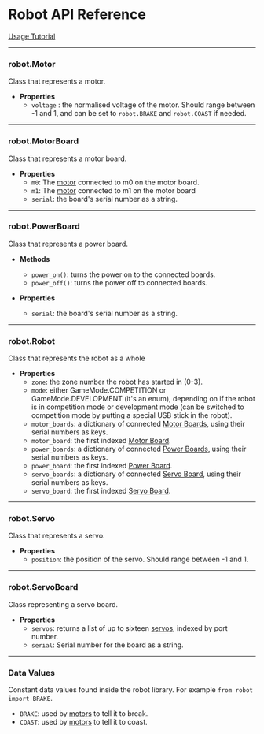 # Robot API Reference

[Usage Tutorial](index)

---
### robot.Motor
Class that represents a motor.
- **Properties**
  - `voltage` : the normalised voltage of the motor. Should range between -1 and 1, and can be set to `robot.BRAKE` and `robot.COAST` if needed.

---
### robot.MotorBoard
Class that represents a motor board.
- **Properties**
  - `m0`: The [motor](#robotmotor) connected to m0 on the motor board.
  - `m1`: The [motor](#robotmotor) connected to m1 on the motor board
  - `serial`: the board's serial number as a string.

---
###  robot.PowerBoard
Class that represents a power board.
- **Methods**
  - `power_on()`: turns the power on to the connected boards.
  - `power_off()`: turns the power off to connected boards.


- **Properties**
  - `serial`: the board's serial number as a string.

---
###  robot.Robot
Class that represents the robot as a whole
- **Properties**
  - `zone`: the zone number the robot has started in (0-3).
  - `mode`: either GameMode.COMPETITION or GameMode.DEVELOPMENT (it's an enum), depending on if the robot is in competition mode or development mode (can be switched to competition mode by putting a special USB stick in the robot).
  - `motor_boards`: a dictionary of connected [Motor Boards](#robotmotorboard), using their serial numbers as keys.
  - `motor_board`: the first indexed [Motor Board](#robotmotorboard).
  - `power_boards`: a dictionary of connected [Power Boards](#robotpowerboard), using their serial numbers as keys.
  - `power_board`: the first indexed [Power Board](#robotpowerboard).
  - `servo_boards`: a dictionary of connected [Servo Board](#robotservoboard), using their serial numbers as keys.
  - `servo_board`: the first indexed [Servo Board](#robotservoboard).

---
###  robot.Servo
Class that represents a servo.
- **Properties**
  - `position`: the position of the servo. Should range between -1 and 1.

---
###  robot.ServoBoard
Class representing a servo board.
- **Properties**
  - `servos`: returns a list of up to sixteen [servos](#robotservo), indexed by port number.
  - `serial`: Serial number for the board as a string.

---
### Data Values
Constant data values found inside the robot library. For example `from robot import BRAKE`.
- `BRAKE`: used by [motors](#robotmotor) to tell it to break.
- `COAST`: used by [motors](#robotmotor) to tell it to coast.
